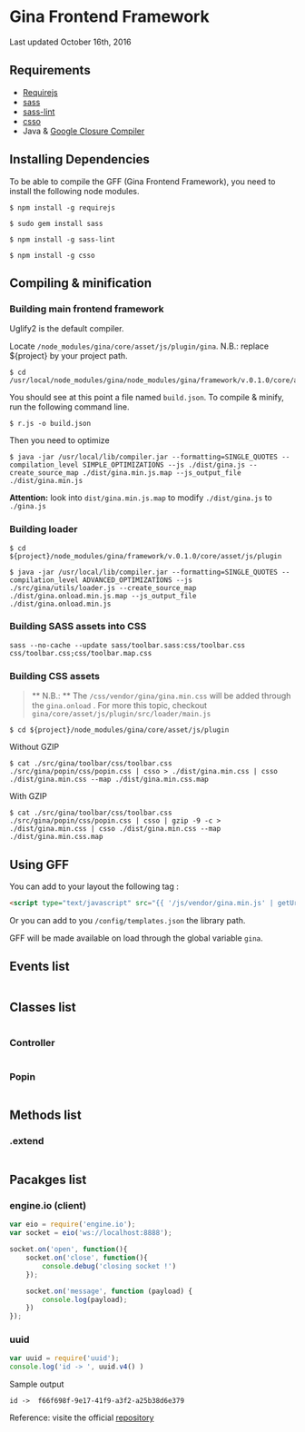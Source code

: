 # Gina Frontend Framework

Last updated October 16th, 2016

## Requirements

- [Requirejs](http://requirejs.org/)
- [sass](http://sass-lang.com/install)
- [sass-lint](https://www.npmjs.com/package/sass-lint)
- [csso](https://github.com/css/csso)
- Java & [Google Closure Compiler](https://developers.google.com/closure/compiler/)


## Installing Dependencies
To be able to compile the GFF (Gina Frontend Framework), you need to install the following node modules.

```tty
$ npm install -g requirejs
```
```tty
$ sudo gem install sass
```
```tty
$ npm install -g sass-lint
```

```tty
$ npm install -g csso
```


## Compiling & minification

### Building main frontend framework
Uglify2 is the default compiler.

Locate `/node_modules/gina/core/asset/js/plugin/gina`.
N.B.: replace ${project} by your project path.

```tty
$ cd /usr/local/node_modules/gina/node_modules/gina/framework/v.0.1.0/core/asset/js/plugin
```

You should see at this point a file named `build.json`.
To compile & minify, run the following command line.

```tty
$ r.js -o build.json
```

Then you need to optimize
```tty
$ java -jar /usr/local/lib/compiler.jar --formatting=SINGLE_QUOTES --compilation_level SIMPLE_OPTIMIZATIONS --js ./dist/gina.js --create_source_map ./dist/gina.min.js.map --js_output_file ./dist/gina.min.js
```
**Attention:** look into `dist/gina.min.js.map` to modify `./dist/gina.js` to `./gina.js`



### Building loader

```tty
$ cd ${project}/node_modules/gina/framework/v.0.1.0/core/asset/js/plugin
```

```tty
$ java -jar /usr/local/lib/compiler.jar --formatting=SINGLE_QUOTES --compilation_level ADVANCED_OPTIMIZATIONS --js ./src/gina/utils/loader.js --create_source_map ./dist/gina.onload.min.js.map --js_output_file ./dist/gina.onload.min.js
```

### Building SASS assets into CSS
```tty
sass --no-cache --update sass/toolbar.sass:css/toolbar.css css/toolbar.css;css/toolbar.map.css
```

### Building CSS assets

> ** N.B.: ** The <LINK> `/css/vendor/gina/gina.min.css` will be added through the 
 `gina.onload` <event>.
 For more this topic, checkout `gina/core/asset/js/plugin/src/loader/main.js`

```tty
$ cd ${project}/node_modules/gina/core/asset/js/plugin
```

Without GZIP

```tty
$ cat ./src/gina/toolbar/css/toolbar.css ./src/gina/popin/css/popin.css | csso > ./dist/gina.min.css | csso ./dist/gina.min.css --map ./dist/gina.min.css.map
```
With GZIP
```tty
$ cat ./src/gina/toolbar/css/toolbar.css ./src/gina/popin/css/popin.css | csso | gzip -9 -c > ./dist/gina.min.css | csso ./dist/gina.min.css --map ./dist/gina.min.css.map
```



## Using GFF

You can add to your layout the following tag :
```html
<script type="text/javascript" src="{{ '/js/vendor/gina.min.js' | getUrl() }}"></script>
```

Or you can add to you `/config/templates.json` the library path.

GFF will be made available on load through the global variable `gina`.

## Events list

```javascript


```

## Classes list
```javascript


```

### Controller

```javascript


```

### Popin

```javascript


```

## Methods list

### .extend
```javascript


```


## Pacakges list

### engine.io (client)
```javascript
var eio = require('engine.io');
var socket = eio('ws://localhost:8888');

socket.on('open', function(){
    socket.on('close', function(){
        console.debug('closing socket !')
    });

    socket.on('message', function (payload) {
        console.log(payload);
    })
});
```

### uuid
```javascript
var uuid = require('uuid');
console.log('id -> ', uuid.v4() )
```
Sample output
```tty
id ->  f66f698f-9e17-41f9-a3f2-a25b38d6e379
```
Reference: visite the official [repository](https://github.com/broofa/node-uuid)


